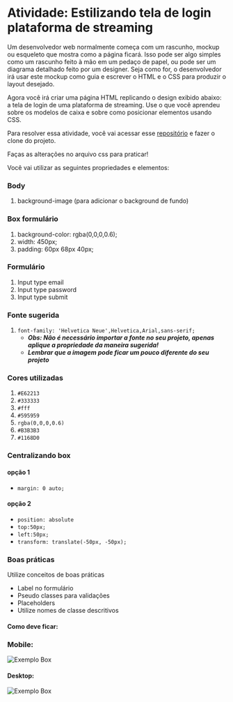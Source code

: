 # Atividade: Estilizando tela de login plataforma de streaming

Um desenvolvedor web normalmente começa com um rascunho, mockup ou esqueleto que mostra como a página ficará. Isso pode ser algo simples como um rascunho feito à mão em um pedaço de papel, ou pode ser um diagrama detalhado feito por um designer. Seja como for, o desenvolvedor irá usar este mockup como guia e escrever o HTML e o CSS para produzir o layout desejado.

Agora você irá criar uma página HTML replicando o design exibido abaixo: a tela de login de uma plataforma de streaming. Use o que você aprendeu sobre os modelos de caixa e sobre como posicionar elementos usando CSS.

Para resolver essa atividade, você vai acessar esse [repositório](https://classroom.github.com/a/jlC1IJkn) e fazer o clone do projeto.

<!-- Faça o commit da sua página finalizada para um novo repositório GitLab de nome PlataformaStreaming. -->

Faças as alterações no arquivo css para praticar!

Você vai utilizar as seguintes propriedades e elementos:

### Body

1. background-image (para adicionar o background de fundo)

### Box formulário

1. background-color: rgba(0,0,0,0.6);
2. width: 450px;
3. padding: 60px 68px 40px;

### Formulário

1. Input type email
2. Input type password
3. Input type submit

### Fonte sugerida

1.  `font-family: 'Helvetica Neue',Helvetica,Arial,sans-serif;`
    - _**Obs: Não é necessário importar a fonte no seu projeto, apenas aplique a propriedade da maneira sugerida!**_
    - _**Lembrar que a imagem pode ficar um pouco diferente do seu projeto**_

### Cores utilizadas

1. `#E62213`
2. `#333333`
3. `#fff`
4. `#595959`
5. `rgba(0,0,0,0.6)`
6. `#B3B3B3`
7. `#1168D0`

### Centralizando box

#### opção 1

- `margin: 0 auto;`

#### opção 2

- `position: absolute`
- `top:50px;`
- `left:50px;`
- `transform: translate(-50px, -50px);`

### Boas práticas

Utilize conceitos de boas práticas

- Label no formulário
- Pseudo classes para validações
- Placeholders
- Utilize nomes de classe descritivos

#### Como deve ficar:

<!--![Exemplo Box](https://gitlab.com/kenzie-academy-brasil/se/fe/basic-web-development/l_css-part-2/-/raw/master/telaLoginNetflix.png)-->

### Mobile:

![Exemplo Box](https://files-kenzie-academy-brasil.s3.us-east-1.amazonaws.com/q1/sprint2/streaming_plataform_mobile.png)

#### Desktop:

![Exemplo Box](https://files-kenzie-academy-brasil.s3.us-east-1.amazonaws.com/q1/sprint2/streaming_plataform_desktop.png)

<!-- acactivity-stylizing-login-screen-streaming-platform.md -->
